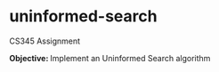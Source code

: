 # uninformed-search
CS345 Assignment

<b> Objective: </b> Implement an Uninformed Search algorithm <br>

 
